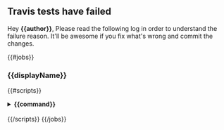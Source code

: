 ## Travis tests have failed
Hey **{{author}}**, 
Please read the following log in order to understand the failure reason. 
It'll be awesome if you fix what's wrong and commit the changes.

{{#jobs}}
### {{displayName}}
{{#scripts}}
<details>
  <summary>
    <strong>
     {{command}}
    </strong>
  </summary>

```
{{&contents}}
```
</details>
<br />
{{/scripts}}
{{/jobs}}

